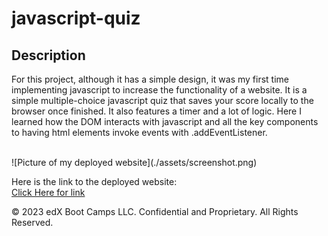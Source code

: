 # javascript-quiz

## Description 

For this project, although it has a simple design, it was my first time implementing javascript to increase
the functionality of a website. It is a simple multiple-choice javascript quiz that saves your score locally to the browser once finished. It also features a timer and a lot of logic. Here I learned how the DOM interacts with javascript and all the key components to having html elements invoke events with .addEventListener.

<br>
![Picture of my deployed website](./assets/screenshot.png)

Here is the link to the deployed website: 
<br>
[Click Here for link](./assets/images/javaQuizScreenshot.png)



© 2023 edX Boot Camps LLC. Confidential and Proprietary. All Rights Reserved.
